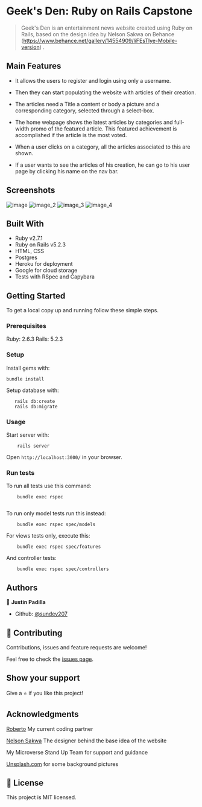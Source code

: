 # Geek's Den: Ruby on Rails Capstone

> Geek's Den is an entertainment news website created using Ruby on Rails, based on the design idea by Nelson Sakwa on Behance (https://www.behance.net/gallery/14554909/liFEsTlye-Mobile-version) .


## Main Features
* It allows the users to register and login using only a username.

* Then they can start populating the website with articles of their creation. 

* The articles need a Title a content or body a picture and a corresponding category, selected through a select-box.

* The home webpage shows the latest articles by categories and full-width promo of the featured article. This featured achievement is accomplished if the article is the most voted. 

* When a user clicks on a category, all the articles associated to this are shown.

* If a user wants to see the articles of his creation, he can go to his user page by clicking his name on the nav bar.   

## Screenshots
![image](https://user-images.githubusercontent.com/52765379/87200034-bb9c0200-c2c9-11ea-8b14-44dc9c60208d.png)
![image_2](https://user-images.githubusercontent.com/52765379/87200050-c191e300-c2c9-11ea-8922-291eff308399.png)
![image_3](https://user-images.githubusercontent.com/52765379/87200053-c3f43d00-c2c9-11ea-8456-25eea067ac4e.png)
![image_4](https://user-images.githubusercontent.com/52765379/87200057-c5be0080-c2c9-11ea-8ca1-99d4a3abfcd4.png)

## Built With

- Ruby v2.7.1
- Ruby on Rails v5.2.3
- HTML, CSS
- Postgres
- Heroku for deployment
- Google for cloud storage
- Tests with RSpec and Capybara






## Getting Started

To get a local copy up and running follow these simple steps.

### Prerequisites

Ruby: 2.6.3
Rails: 5.2.3

### Setup

Install gems with:

```
bundle install
```

Setup database with:

```
   rails db:create
   rails db:migrate
```

### Usage

Start server with:

```
    rails server
```

Open `http://localhost:3000/` in your browser.

### Run tests

To run all tests use this command:

```
    bundle exec rspec
    
```
To run only model tests run this instead:

```
    bundle exec rspec spec/models

```

For views tests only, execute this:

```
    bundle exec rspec spec/features

```
And controller tests:

```
    bundle exec rspec spec/controllers

```

## Authors

👤 **Justin Padilla**

- Github: [@sundev207]()



## 🤝 Contributing

Contributions, issues and feature requests are welcome!

Feel free to check the [issues page](/rails-capstone/issues).

## Show your support

Give a ⭐️ if you like this project!

## Acknowledgments

[Roberto](https://github.com/LoboArkano) My current coding partner

[Nelson Sakwa](https://www.behance.net/sakwadesignstudio) The designer behind the base idea of the website

My Microverse Stand Up Team for support and guidance

[Unsplash.com](https://unsplash.com/photos/bbokzTQjB9o) for some background pictures

## 📝 License

This project is MIT licensed.
